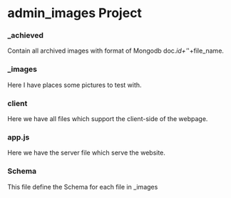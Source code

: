 # admin_images Project
### _achieved
Contain all archived images with format of Mongodb doc._id+'_'+file_name.

### _images
Here I have places some pictures to test with.

### client
Here we have all files which support the client-side of the webpage.

### app.js
Here we have the server file which serve the website.

### Schema
This file define the Schema for each file in _images
